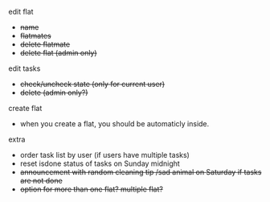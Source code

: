 edit flat
- ~~name~~
- ~~flatmates~~
- ~~delete flatmate~~
- ~~delete flat (admin only)~~

edit tasks
- ~~check/uncheck state (only for current user)~~
- ~~delete (admin only?)~~

create flat
- when you create a flat, you should be automaticly inside.

extra
- order task list by user (if users have multiple tasks)
- reset isdone status of tasks on Sunday midnight
- ~~announcement with random cleaning tip /sad animal on Saturday if tasks are not done~~
- ~~option for more than one flat? multiple flat?~~